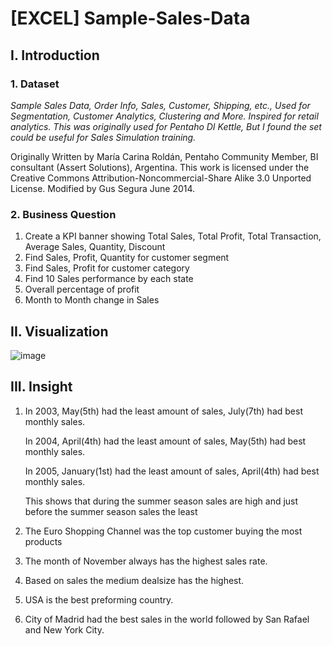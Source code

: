 # [EXCEL] Sample-Sales-Data
## I. Introduction
### 1. Dataset
_Sample Sales Data, Order Info, Sales, Customer, Shipping, etc., Used for Segmentation, Customer Analytics, Clustering and More. Inspired for retail analytics. This was originally used for Pentaho DI Kettle, But I found the set could be useful for Sales Simulation training._

Originally Written by María Carina Roldán, Pentaho Community Member, BI consultant (Assert Solutions), Argentina. This work is licensed under the Creative Commons Attribution-Noncommercial-Share Alike 3.0 Unported License. Modified by Gus Segura June 2014.
### 2. Business Question
1. Create a KPI banner showing Total Sales, Total Profit, Total Transaction, Average Sales, Quantity, Discount
2. Find Sales, Profit, Quantity for customer segment
3. Find Sales, Profit for customer category
4. Find 10 Sales performance by each state
5. Overall percentage of profit
6. Month to Month change in Sales
## II. Visualization
![image](https://github.com/Anpuer/Sample-Sales-Data/assets/144112015/3e17ac90-cba7-4c56-bc09-be77bfd7d5d7)
## III. Insight
1. In 2003, May(5th) had the least amount of sales, July(7th) had best monthly sales.
   
   In 2004, April(4th) had the least amount of sales, May(5th) had best monthly sales.
   
   In 2005, January(1st) had the least amount of sales, April(4th) had best monthly sales.
   
   This shows that during the summer season sales are high and just before the summer season sales the least
   
2. The Euro Shopping Channel was the top customer buying the most products
3. The month of November always has the highest sales rate.
4. Based on sales the medium dealsize has the highest.
5. USA is the best preforming country.
6. City of Madrid had the best sales in the world followed by San Rafael and New York City.




